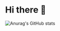# Hi there 👋
![Anurag's GitHub stats](https://github-readme-stats.vercel.app/api?username=saad484&show_icons=true&theme=radical)
